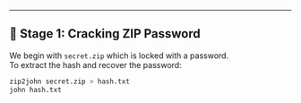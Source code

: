 

---

## 🔑 Stage 1: Cracking ZIP Password  

We begin with `secret.zip` which is locked with a password.  
To extract the hash and recover the password:  

```bash
zip2john secret.zip > hash.txt
john hash.txt
